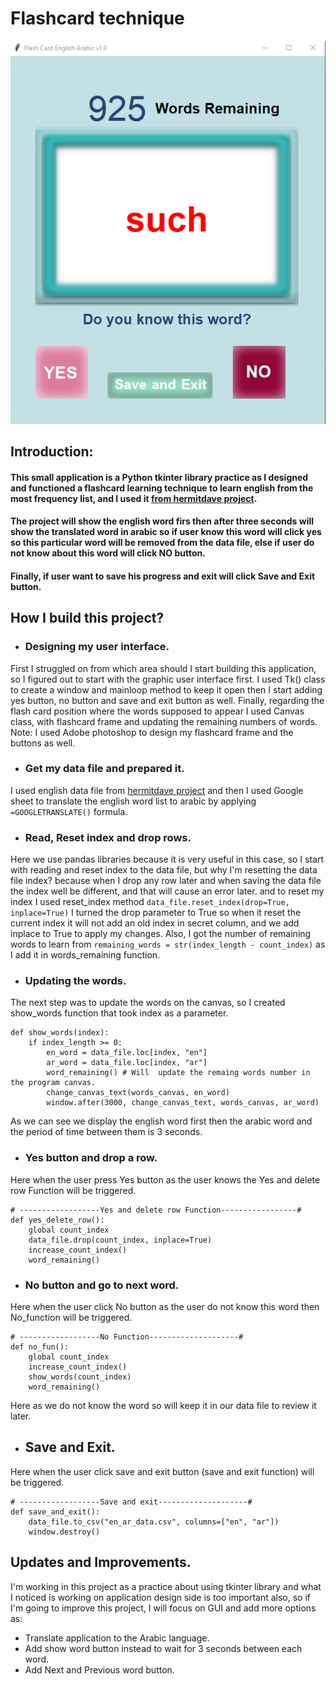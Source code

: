 # Flashcard technique
![](/readme_img/readme_gui.png)
## Introduction:
#### This small application is a Python tkinter library practice as I designed and functioned a flashcard learning technique to learn english from the most frequency list, and I used it [from hermitdave project](https://github.com/hermitdave/FrequencyWords).
#### The project will show the english word firs then after three seconds will show the translated word in arabic so if user know this word will click yes so this particular word will be removed from the data file, else if user do not know about this word will click NO button.
#### Finally, if user want to save his progress and exit will click Save and Exit button.
## How I build this project?
* ### Designing my user interface.
First I struggled on from which area should I start building this application, so I figured out to start with the graphic user interface first.
I used Tk() class to create a window and mainloop method to keep it open then I start adding yes button, no button and save and exit button as well.
Finally, regarding the flash card position where the words supposed to appear I used Canvas class, with flashcard frame and 
updating the remaining numbers of words.
Note: I used Adobe photoshop to design my flashcard frame and the buttons as well.
* ### Get my data file and prepared it.
I used english data file from [hermitdave project](https://github.com/hermitdave/FrequencyWords) and then I used Google sheet to
translate the english word list to arabic by applying `=GOOGLETRANSLATE()` formula.
* ### Read, Reset index and drop rows.
Here we use pandas libraries because it is very useful in this case, so I start with reading and reset index to the data file, but why I'm resetting the data file index?
because when I drop any row later and when saving the data file the index well be different, and that will cause an error later.
and to reset my index I used reset_index method `data_file.reset_index(drop=True, inplace=True)`
I turned the drop parameter to True so when it reset the current index it will not add an old index in secret column, and we add inplace to True to apply my changes.
Also, I got the number of remaining words to learn from `remaining_words = str(index_length - count_index)` as I add it in 
words_remaining function.
* ### Updating the words.
The next step was to update the words on the canvas, so I created show_words function that took index as a parameter.
```buildoutcfg
def show_words(index):
    if index_length >= 0:
        en_word = data_file.loc[index, "en"]
        ar_word = data_file.loc[index, "ar"]
        word_remaining() # Will  update the remaing words number in the program canvas.
        change_canvas_text(words_canvas, en_word)
        window.after(3000, change_canvas_text, words_canvas, ar_word)
```
As we can see we display the english word first then the arabic word and the period of time between them is 3 seconds.
* ### Yes button and drop a row.
Here when the user press Yes button as the user knows the Yes and delete row Function will be triggered.
```buildoutcfg
# ------------------Yes and delete row Function-----------------#
def yes_delete_row():
    global count_index
    data_file.drop(count_index, inplace=True)
    increase_count_index()
    word_remaining()
```
* ### No button and go to next word.
Here when the user click No button as the user do not know this word then No_function will be triggered.
```buildoutcfg
# ------------------No Function--------------------#
def no_fun():
    global count_index
    increase_count_index()
    show_words(count_index)
    word_remaining()
```
Here as we do not know the word so will keep it in our data file to review it later.
* ## Save and Exit.
Here when the user click save and exit button (save and exit function) will be triggered.
```buildoutcfg
# ------------------Save and exit--------------------#
def save_and_exit():
    data_file.to_csv("en_ar_data.csv", columns=["en", "ar"])
    window.destroy()
```
## Updates and Improvements.
I'm working in this project as a practice about using tkinter library and what I noticed is
working on application design side is too important also, so if I'm going to improve this project,
I will focus on GUI and add more options as:
* Translate application to the Arabic language.
* Add show word button instead to wait for 3 seconds between each word.
* Add Next and Previous word button.